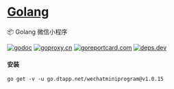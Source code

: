 <h1>
<a href="https://www.dtapp.net/">Golang</a>
</h1>

📦 Golang 微信小程序

[comment]: <> (go)
[![godoc](https://pkg.go.dev/badge/go.dtapp.net/wechatminiprogram?status.svg)](https://pkg.go.dev/go.dtapp.net/wechatminiprogram)
[![goproxy.cn](https://goproxy.cn/stats/go.dtapp.net/wechatminiprogram/badges/download-count.svg)](https://goproxy.cn/stats/go.dtapp.net/wechatminiprogram)
[![goreportcard.com](https://goreportcard.com/badge/go.dtapp.net/wechatminiprogram)](https://goreportcard.com/report/go.dtapp.net/wechatminiprogram)
[![deps.dev](https://img.shields.io/badge/deps-go-red.svg)](https://deps.dev/go/go.dtapp.net%2Fwechatminiprogram)

#### 安装

```shell
go get -v -u go.dtapp.net/wechatminiprogram@v1.0.15
```
